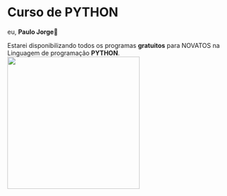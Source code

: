 # Curso de PYTHON
eu, **Paulo Jorge**👋

Estarei disponibilizando todos os programas **gratuitos** para NOVATOS na Linguagem de programação **PYTHON**.
<img align="center"  width="300"  height="300"  src="https://github.com/Pjxsantos/curso-python/imades/imagem_2020-12-17_220117%20(1).png">